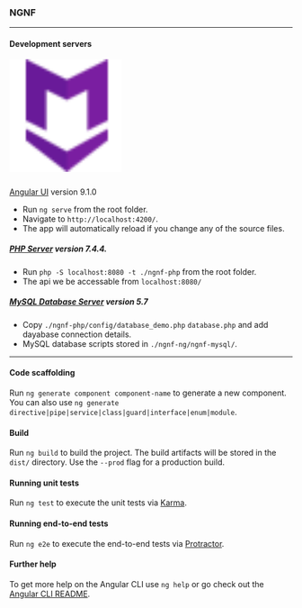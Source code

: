 ### NGNF

---

#### Development servers

##### <img width="200" height="200" src="https://github.com/adam-p/markdown-here/raw/master/src/common/images/icon48.png">
[Angular UI](https://github.com/angular/angular-cli) version 9.1.0
* Run `ng serve` from the root folder.
* Navigate to `http://localhost:4200/`. 
* The app will automatically reload if you change any of the source files.


##### [PHP Server](https://www.php.net/ChangeLog-7.php) version 7.4.4.
* Run `php -S localhost:8080 -t ./ngnf-php` from the root folder.
* The api we be accessable from `localhost:8080/`


##### [MySQL Database Server](https://dev.mysql.com/doc/relnotes/mysql/5.7/en/news-5-7-22.html) version 5.7
* Copy `./ngnf-php/config/database_demo.php` `database.php` and add dayabase connection details.
* MySQL database scripts stored in `./ngnf-ng/ngnf-mysql/`.


---

#### Code scaffolding
Run `ng generate component component-name` to generate a new component. You can also use `ng generate directive|pipe|service|class|guard|interface|enum|module`.


#### Build
Run `ng build` to build the project. The build artifacts will be stored in the `dist/` directory. Use the `--prod` flag for a production build.


#### Running unit tests
Run `ng test` to execute the unit tests via [Karma](https://karma-runner.github.io).


#### Running end-to-end tests
Run `ng e2e` to execute the end-to-end tests via [Protractor](http://www.protractortest.org/).


#### Further help
To get more help on the Angular CLI use `ng help` or go check out the [Angular CLI README](https://github.com/angular/angular-cli/blob/master/README.md).
